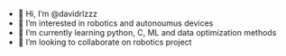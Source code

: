 - 👋 Hi, I’m @davidrlzzz
- 👀 I’m interested in robotics and autonoumus devices
- 🌱 I’m currently learning python, C, ML and data optimization methods
- 💞️ I’m looking to collaborate on robotics project 


<!---
davidrlzzz/davidrlzzz is a ✨ special ✨ repository because its `README.md` (this file) appears on your GitHub profile.
You can click the Preview link to take a look at your changes.
--->
